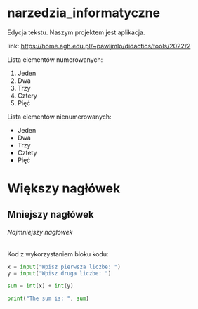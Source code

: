 # narzedzia_informatyczne
Edycja tekstu. Naszym projektem jest aplikacja.

link: https://home.agh.edu.pl/~pawljmlo/didactics/tools/2022/2

Lista elementów numerowanych:
1. Jeden
2. Dwa
3. Trzy
4. Cztery 
5. Pięć

Lista elementów nienumerowanych:
* Jeden
* Dwa 
* Trzy 
* Cztety
* Pięć

# Większy nagłówek 
## Mniejszy nagłówek 
###### Najmniejszy nagłówek


Kod z wykorzystaniem bloku kodu:
```python
x = input("Wpisz pierwsza liczbe: ")
y = input("Wpisz druga liczbe: ")

sum = int(x) + int(y)

print("The sum is: ", sum)
